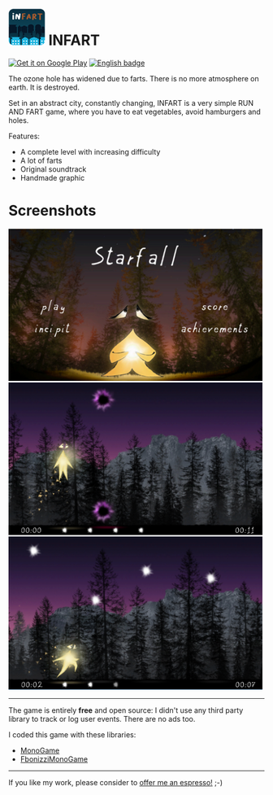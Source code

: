 # ![Logo](Infart/Assets/_Other/asset-main2-72.png) INFART

[<img 
	height="60px" 
	alt='Get it on Google Play' 
	src='https://play.google.com/intl/en_us/badges/images/generic/en_badge_web_generic.png'/>](https://play.google.com/store/apps/details?id=com.francescobonizzi.infart)
[<img 
	height="60px"
	src='https://assets.windowsphone.com/85864462-9c82-451e-9355-a3d5f874397a/English_get-it-from-MS_InvariantCulture_Default.png' 
	alt='English badge' />](https://www.microsoft.com/store/apps/9WZDNCRDHRJH)

The ozone hole has widened due to farts. There is no more atmosphere on earth. It is destroyed.

Set in an abstract city, constantly changing, INFART is a very simple RUN AND FART game, where you have to eat vegetables, avoid hamburgers and holes. 

Features:
- A complete level with increasing difficulty
- A lot of farts
- Original soundtrack
- Handmade graphic

# Screenshots

<img src="https://github.com/FrancescoBonizzi/StarfallGame/raw/master/Starfall/Assets/_TextureProject/Screenshots/1.png" width="500">

<img src="https://github.com/FrancescoBonizzi/StarfallGame/raw/master/Starfall/Assets/_TextureProject/Screenshots/2.png" width="500">

<img src="https://github.com/FrancescoBonizzi/StarfallGame/raw/master/Starfall/Assets/_TextureProject/Screenshots/3.png" width="500">

---

The game is entirely **free** and open source: I didn't use any third party library to track or log user events. There are no ads too.

I coded this game with these libraries:
- [MonoGame](https://github.com/MonoGame)
- [FbonizziMonoGame](https://github.com/FrancescoBonizzi/FbonizziMonoGame)

---

If you like my work, please consider to [offer me an espresso!](https://www.paypal.com/cgi-bin/webscr?cmd=_donations&business=DTT7P8N3TV7N6&currency_code=EUR&source=url) ;-)
